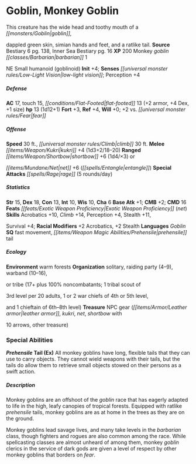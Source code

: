 ﻿---
cssclass: [monsters]
title1: Goblin, Monkey Goblin
desc_short: This creature has the wide head and toothy mouth of a goblin,dappled green
  skin, simian hands and feet, and a ratlike tail.
title2: Monkey Goblin
CR: 1/2
sources:
- name: Bestiary 6
  page: 138
  link: http://paizo.com/products/btpy9oge?Pathfinder-Roleplaying-Game-Bestiary-6-Hardcover
- name: Inner Sea Bestiary
  page: 16
  link: http://paizo.com/products/btpy8v2x?Pathfinder-Campaign-Setting-Inner-Sea-Bestiary
XP: 200
race: Monkey
classes:
- goblin barbarian 1
alignment: NE
size: Small
type: humanoid
subtypes:
- goblinoid
initiative:
  bonus: 4
senses:
  low-light vision: true
AC:
  AC: 17
  touch: 15
  flat_footed: 13
  components:
    armor: 2
    dex: 4
    size: 1
HP:
  HP: 13
  long: 1d12+1
saves:
  fort: 3
  ref: 4
  will: 0
  other: +2 vs. fear
speeds:
  base: 30
  climb: 30
attacks:
  melee:
  - - text: kukri +4 (1d3+2/18-20)
      entries:
      - - damage: 1d3+2
          crit_range: 18-20
      attack: kukri
      bonus:
      - 4
  ranged:
  - - text: shortbow +6 (1d4/×3) ornet +6 (entangle)
      entries:
      - - effect: entangle
      attack: shortbow +6 (1d4/×3) ornet
      bonus:
      - 6
  special:
  - rage (5 rounds/day)
ability_scores:
  STR: 15
  DEX: 18
  CON: 13
  INT: 10
  WIS: 10
  CHA: 6
BAB: 1
CMB: 2
CMD: 16
feats:
- name: Exotic Weapon Proficiency (net)
skills:
  Acrobatics: 10
  Climb: 14
  Perception: 4
  Stealth: 11
  Survival: 4
  _racial_mods:
    Acrobatics:
      _: 2
    Stealth:
      _: 2
languages:
- Goblin
special_qualities:
- fast movement
- prehensile tail
ecology:
  environment: warm forests
  organization: solitary, raiding party (4-9), warband (10-16),or tribe (17+ plus
    100% noncombatants; 1 tribal scout of3rd level per 20 adults, 1 or 2 war chiefs
    of 4th or 5th level,and 1 chieftain of 6th-8th level)
  treasure_type: NPC Gear
  treasure:
  - leather armor
  - kukri
  - net
  - shortbow with10 arrows
  - other treasure
special_abilities:
  Prehensile Tail (Ex): All monkey goblins have long, flexible tails that they can
    use to carry objects. They cannot wield weapons with their tails, but the tails
    do allow them to retrieve small objects stowed on their persons as a swift action.
desc_long: |-
  Monkey goblins are an offshoot of the goblin race that has eagerly adapted to life in the high, leafy canopies of tropical forests. Equipped with ratlike prehensile tails, monkey goblins are as at home in the trees as they are on the ground. 

  Monkey goblins lead savage lives, and many take levels in the barbarian class, though fighters and rogues are also common among the race. While spellcasting classes are almost unheard of among them, monkey goblin clerics in the service of dark gods are given a level of respect by other monkey goblins that borders on fear.

---

# Goblin, Monkey Goblin
This creature has the wide head and toothy mouth of a _[[monsters/Goblin|goblin]]_,

dappled green skin, simian hands and feet, and a ratlike tail.
**Source** Bestiary 6 pg. 138, Inner Sea Bestiary pg. 16
**XP** 200
Monkey _goblin_ _[[classes/Barbarian|barbarian]]_ 1

NE Small humanoid (goblinoid)
**Init** +4; **Senses** _[[universal monster rules/Low-Light Vision|low-light vision]]_; Perception +4

##### Defense

**AC** 17, touch 15, _[[conditions/Flat-Footed|flat-footed]]_ 13 (+2 armor, +4 Dex, +1 size)
**hp** 13 (1d12+1)
**Fort** +3, **Ref** +4, **Will** +0; +2 vs. _[[universal monster rules/Fear|fear]]_

##### Offense
**Speed** 30 ft., _[[universal monster rules/Climb|climb]]_ 30 ft.
**Melee** _[[items/Weapon/Kukri|kukri]]_ +4 (1d3+2/18–20)
**Ranged** _[[items/Weapon/Shortbow|shortbow]]_ +6 (1d4/×3) or

_[[items/Mundane/Net|net]]_ +6 (_[[spells/Entangle|entangle]]_)
**Special Attacks** _[[spells/Rage|rage]]_ (5 rounds/day)

##### Statistics
**Str** 15, **Dex** 18, **Con** 13, **Int** 10, **Wis** 10, **Cha** 6
**Base Atk** +1; **CMB** +2; **CMD** 16
**Feats** _[[feats/Exotic Weapon Proficiency|Exotic Weapon Proficiency]]_ (_net_)
**Skills** Acrobatics +10, _Climb_ +14, Perception +4, Stealth +11,

Survival +4; **Racial Modifiers** +2 Acrobatics, +2 Stealth
**Languages** _Goblin_
**SQ** fast movement, _[[items/Weapon Magic Abilities/Prehensile|prehensile]]_ tail

##### Ecology

**Environment** warm forests
**Organization** solitary, raiding party (4–9), warband (10–16),

or tribe (17+ plus 100% noncombatants; 1 tribal scout of

3rd level per 20 adults, 1 or 2 war chiefs of 4th or 5th level,

and 1 chieftain of 6th–8th level)
**Treasure** NPC gear (_[[items/Armor/Leather armor|leather armor]]_, _kukri_, _net_, _shortbow_ with

10 arrows, other treasure)

### Special Abilities

**_Prehensile_ Tail (Ex)** All monkey goblins have long, flexible tails that they can use to carry objects. They cannot wield weapons with their tails, but the tails do allow them to retrieve small objects stowed on their persons as a swift action.

##### Description

Monkey goblins are an offshoot of the _goblin_ race that has eagerly adapted to life in the high, leafy canopies of tropical forests. Equipped with ratlike _prehensile_ tails, monkey goblins are as at home in the trees as they are on the ground.

Monkey goblins lead savage lives, and many take levels in the _barbarian_ class, though fighters and rogues are also common among the race. While spellcasting classes are almost unheard of among them, monkey _goblin_ clerics in the service of dark gods are given a level of respect by other monkey goblins that borders on _fear_.